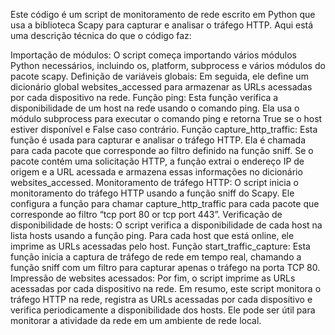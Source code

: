 Este código é um script de monitoramento de rede escrito em Python que usa a biblioteca Scapy para capturar e analisar o tráfego HTTP. Aqui está uma descrição técnica do que o código faz:

Importação de módulos: O script começa importando vários módulos Python necessários, incluindo os, platform, subprocess e vários módulos do pacote scapy.
Definição de variáveis globais: Em seguida, ele define um dicionário global websites_accessed para armazenar as URLs acessadas por cada dispositivo na rede.
Função ping: Esta função verifica a disponibilidade de um host na rede usando o comando ping. Ela usa o módulo subprocess para executar o comando ping e retorna True se o host estiver disponível e False caso contrário.
Função capture_http_traffic: Esta função é usada para capturar e analisar o tráfego HTTP. Ela é chamada para cada pacote que corresponde ao filtro definido na função sniff. Se o pacote contém uma solicitação HTTP, a função extrai o endereço IP de origem e a URL acessada e armazena essas informações no dicionário websites_accessed.
Monitoramento de tráfego HTTP: O script inicia o monitoramento do tráfego HTTP usando a função sniff do Scapy. Ele configura a função para chamar capture_http_traffic para cada pacote que corresponde ao filtro “tcp port 80 or tcp port 443”.
Verificação de disponibilidade de hosts: O script verifica a disponibilidade de cada host na lista hosts usando a função ping. Para cada host que está online, ele imprime as URLs acessadas pelo host.
Função start_traffic_capture: Esta função inicia a captura de tráfego de rede em tempo real, chamando a função sniff com um filtro para capturar apenas o tráfego na porta TCP 80.
Impressão de websites acessados: Por fim, o script imprime as URLs acessadas por cada dispositivo na rede.
Em resumo, este script monitora o tráfego HTTP na rede, registra as URLs acessadas por cada dispositivo e verifica periodicamente a disponibilidade dos hosts. Ele pode ser útil para monitorar a atividade da rede em um ambiente de rede local.
